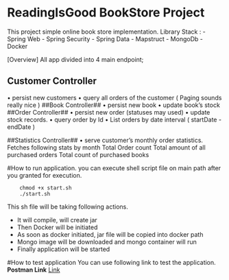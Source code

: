 # ReadingIsGood BookStore Project 

This project simple online book store implementation. 
Library Stack : 
    - Spring Web 
    - Spring Security 
    - Spring Data 
    - Mapstruct
    - MongoDb
    - Docker 

[Overview]
All app divided into 4 main endpoint;
 
  
## Customer Controller ##
•  persist new customers
•  query all orders of the customer ( Paging sounds really nice )
##Book Controller##
•  persist new book
•  update book’s stock
##Order Controller##
•  persist new order (statuses may used)
•  update stock records.
•  query order by Id
•  List orders by date interval ( startDate - endDate )

##Statistics Controller##
• serve customer’s monthly order statistics. Fetches following stats by month 
     Total Order count
     Total amount of all purchased orders
     Total count of purchased books

#How to run application. 
you can execute shell script file on main path after you granted for execution. 
```
    chmod +x start.sh
    ./start.sh  
```
This sh file will be taking following actions.
- It will compile, will create jar 
- Then Docker will be initiated 
- As soon as docker initiated, jar file will be copied into docker path 
- Mongo image will be downloaded and mongo container will run
- Finally application will be started 

#How to test application
You can use following link to test the application.  
**Postman Link** [Link](https://www.getpostman.com/collections/1bf5796287b471a2a30b)
